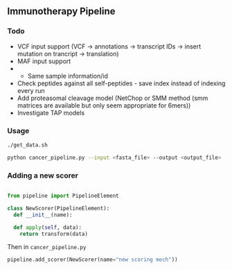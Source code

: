 ## Immunotherapy Pipeline


### Todo

- VCF input support (VCF -> annotations -> transcript IDs -> insert mutation on trancript -> translation)
- MAF input support
- - Same sample information/id 
- Check peptides against all self-peptides - save index instead of indexing every run
- Add proteasomal cleavage model (NetChop or SMM method (smm matrices are available but only seem appropriate for 6mers))
- Investigate TAP models


### Usage

```sh
./get_data.sh

python cancer_pipeline.py --input <fasta_file> --output <output_file> 

```

### Adding a new scorer

```python

from pipeline import PipelineElement

class NewScorer(PipelineElement):
  def __init__(name):

  def apply(self, data):
    return transform(data)

```
Then in `cancer_pipeline.py`

```python
pipeline.add_scorer(NewScorer(name="new scoring mech"))

```


